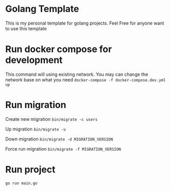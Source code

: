 # Golang Template

This is my personal template for golang projects. Feel Free for anyone want to use this template

# Run docker compose for development

This command will using existing network. You may can change the network base on what you need
`docker-compose -f docker-compose.dev.yml up`

# Run migration

Create new migration
`bin/migrate -c users`

Up migration
`bin/migrate -u`

Down migration
`bin/migrate -d MIGRATION_VERSION`

Force run migration
`bin/migrate -f MIGRATION_VERSION`

# Run project

`go run main.go`
